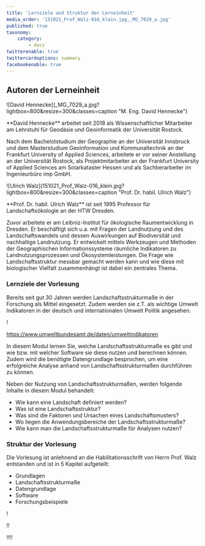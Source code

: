 ```yaml
---
title: 'Lernziele und Struktur der Lerneinheit'
media_order: '151021_Prof_Walz-016_klein.jpg,_MG_7029_a.jpg'
published: true
taxonomy:
    category:
        - docs
twitterenable: true
twittercardoptions: summary
facebookenable: true
---
```


## Autoren der Lerneinheit
<div class="row align-items-center">
  <div class="col-sm-3" markdown="1">![David Hennecke](_MG_7029_a.jpg?lightbox=800&resize=300&classes=caption "M. Eng. David Hennecke")</div>
  <div class="col-sm-9">
    <p markdown="1">**David Hennecke** arbeitet seit 2018 als Wissenschaftlicher Mitarbeiter am Lehrstuhl für Geodäsie und Geoinformatik der Universität Rostock.</p>
    <p>Nach dem Bachelotstudium der Geographie an der Universität Innsbruck und dem Masterstudium Geoinformation und Kommunaltechnik an der Frankfurt University of Applied Sciences, arbeitete er vor seiner Anstellung an der Universität Rostock, als Projektmitarbeiter an der Frankfurt University of Applied Sciences am Solarkataster Hessen und als Sachberarbeiter im Ingenieurbüro imp GmbH.</p>
  </div>
</div>

<div class="row align-items-center">
  <div class="col-sm-3" markdown="1">![Ulrich Walz](151021_Prof_Walz-016_klein.jpg?lightbox=800&resize=300&classes=caption "Prof. Dr. habil. Ulrich Walz")</div>
  <div class="col-sm-9">
    <p markdown="1">**Prof. Dr. habil. Ulrich Walz** ist seit 1995 Professor für Landschaftsökologie an der HTW Dresden.</p>
    <p>Zuvor arbeitete er am Leibniz-Institut für ökologische Raumentwicklung in Dresden. Er beschäftigt sich u.a. mit Fragen der Landnutzung und des Landschaftswandels und dessen Auswirkungen auf Biodiversität und nachhaltige Landnutzung. Er entwickelt mittels Werkzeugen und Methoden der Geographischen Informationssysteme räumliche Indikatoren zu Landnutzungsprozessen und  Ökosystemleistungen. Die Frage wie Landschaftsstruktur messbar gemacht werden kann und wie diese mit biologischer Vielfalt zusammenhängt ist dabei ein zentrales Thema. </p>
  </div>
</div>

### Lernziele der Vorlesung
Bereits seit gut 30 Jahren werden Landschaftsstrukturmaße in der Forschung als Mittel eingesetzt. Zudem werden sie z.T. als wichtige Umwelt Indikatoren in der deutsch und internationalen Umwelt Politik angesehen.

! <p>https://www.umweltbundesamt.de/daten/umweltindikatoren</p>


In diesem Modul lernen Sie, welche Landschaftsstrukturmaße es gibt und wie bzw. mit welcher Software sie diese nutzen und berechnen können. Zudem wird die benötigte Datengrundlage besprochen, um eine erfolgreiche Analyse anhand von Landschaftsstrukturmaßen durchführen zu können.


Neben der Nutzung von Landschaftsstrukturmaßen, werden folgende Inhalte in diesem Modul behandelt:

* Wie kann eine Landschaft definiert werden?
* Was ist eine Landschaftsstruktur?
* Was sind die Faktoren und Ursachen eines Landschaftsmusters?
* Wo liegen die Anwendungsbereiche der Landschaftsstrukturmaße?
* Wie kann man die Landschaftsstrukturmaße für Analysen nutzen?



### Struktur der Vorlesung
Die Vorlesung ist anlehnend an die Habilitationsschrift von Herrn Prof. Walz entstanden und ist in 5 Kapitel aufgeteilt:

* Grundlagen
* Landschaftsstrukturmaße
* Datengrundlage
* Software
* Forschungsbeispiele




! <p></p>

!! <p></p>

!!!! <p></p>
